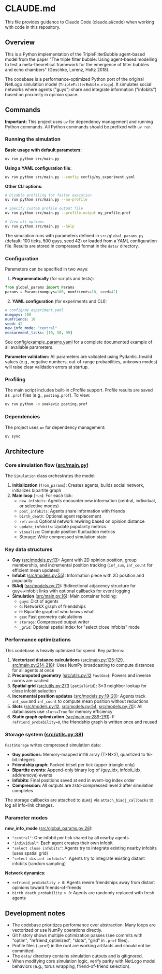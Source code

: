 # CLAUDE.md

This file provides guidance to Claude Code (claude.ai/code) when working with code in this repository.

## Overview

This is a Python implementation of the TripleFilterBubble agent-based model from the paper "The triple filter bubble: Using agent-based modelling to test a meta-theoretical framework for the emergence of filter bubbles and echo chambers" (Geschke, Lorenz, Holtz 2018).

The codebase is a performance-optimized Python port of the original NetLogo simulation model (`TripleFilterBubble.nlogo`). It simulates social networks where agents ("guys") share and integrate information ("infobits") based on proximity in opinion space.

## Commands

**Important:** This project uses `uv` for dependency management and running Python commands. All Python commands should be prefixed with `uv run`.

### Running the simulation

**Basic usage with default parameters:**
```bash
uv run python src/main.py
```

**Using a YAML configuration file:**
```bash
uv run python src/main.py --config config/my_experiment.yaml
```

**Other CLI options:**
```bash
# Disable profiling for faster execution
uv run python src/main.py --no-profile

# Specify custom profile output file
uv run python src/main.py --profile-output my_profile.prof

# View all options
uv run python src/main.py --help
```

The simulation runs with parameters defined in `src/global_params.py` (default: 100 ticks, 500 guys, seed 42) or loaded from a YAML configuration file. Results are stored in compressed format in the `data/` directory.

### Configuration

Parameters can be specified in two ways:

1. **Programmatically** (for scripts and tests):
```python
from global_params import Params
params = Params(numguys=100, numfriends=10, seed=42)
```

2. **YAML configuration** (for experiments and CLI):
```yaml
# config/my_experiment.yaml
numguys: 100
numfriends: 10
seed: 42
new_info_mode: "central"
measurement_ticks: [10, 50, 99]
```

See [config/example_params.yaml](config/example_params.yaml) for a complete documented example of all available parameters.

**Parameter validation:** All parameters are validated using Pydantic. Invalid values (e.g., negative numbers, out-of-range probabilities, unknown modes) will raise clear validation errors at startup.

### Profiling
The main script includes built-in cProfile support. Profile results are saved as `.prof` files (e.g., `posting.prof`). To view:
```bash
uv run python -m snakeviz posting.prof
```

### Dependencies
The project uses `uv` for dependency management:
```bash
uv sync
```

## Architecture

### Core simulation flow ([src/main.py](src/main.py))

The `Simulation` class orchestrates the model:

1. **Initialization** (`from_params`): Creates agents, builds social network, initializes bipartite graph
2. **Main loop** (`run`): For each tick:
   - `new_infobits`: Agents encounter new information (central, individual, or selective modes)
   - `post_infobits`: Agents share information with friends
   - `birth_death`: Optional agent replacement
   - `refriend`: Optional network rewiring based on opinion distance
   - `update_infobits`: Update popularity metrics
   - `visualize`: Compute position fluctuation metrics
   - Storage: Write compressed simulation state

### Key data structures

- **Guy** ([src/models.py:13](src/models.py#L13)): Agent with 2D opinion position, group membership, and incremental position tracking (`inf_sum`, `inf_count` for efficient mean updates)
- **Infobit** ([src/models.py:55](src/models.py#L55)): Information piece with 2D position and popularity
- **BiAdj** ([src/models.py:71](src/models.py#L71)): Bidirectional adjacency structure for guy↔infobit links with optional callbacks for event logging
- **Simulation** ([src/main.py:16](src/main.py#L16)): Main container holding:
  - `guys`: Dict of agents
  - `G`: NetworkX graph of friendships
  - `H`: Bipartite graph of who knows what
  - `geo`: Fast geometry calculations
  - `storage`: Compressed output writer
  - `_grid`: Optional spatial index for "select close infobits" mode

### Performance optimizations

This codebase is heavily optimized for speed. Key patterns:

1. **Vectorized distance calculations** ([src/main.py:125-129](src/main.py#L125-L129), [src/main.py:214-218](src/main.py#L214-L218)): Uses NumPy broadcasting to compute distances for all agents at once
2. **Precomputed geometry** ([src/utils.py:12](src/utils.py#L12) `FastGeo`): Powers and inverse norms are cached
3. **Spatial grid** ([src/utils.py:273](src/utils.py#L273) `SpatialGrid`): 3×3 neighbor lookup for close infobit selection
4. **Incremental position updates** ([src/models.py:19-20](src/models.py#L19-L20)): Agents track `inf_sum` and `inf_count` to compute mean position without reductions
5. **Slots** ([src/models.py:12](src/models.py#L12), [src/models.py:54](src/models.py#L54), [src/models.py:70](src/models.py#L70)): All dataclasses use `slots=True` for memory efficiency
6. **Static graph optimization** ([src/main.py:289-291](src/main.py#L289-L291)): If `refriend_probability=0`, the friendship graph is written once and reused

### Storage system ([src/utils.py:38](src/utils.py#L38))

`FastStorage` writes compressed simulation data:

- **Guy positions**: Memory-mapped int16 array (T×N×2), quantized to 16-bit integers
- **Friendship graph**: Packed bitset per tick (upper triangle only)
- **Bipartite events**: Append-only binary log of (guy_idx, infobit_idx, add/remove) events
- **Infobits**: Final positions saved at end in event-log index order
- **Compression**: All outputs are zstd-compressed level 3 after simulation completes

The storage callbacks are attached to `BiAdj` via `attach_biadj_callbacks` to log all info-link changes.

### Parameter modes

**new_info_mode** ([src/global_params.py:28](src/global_params.py#L28)):
- `"central"`: One infobit per tick shared by all nearby agents
- `"individual"`: Each agent creates their own infobit
- `"select close infobits"`: Agents try to integrate existing nearby infobits (uses spatial grid)
- `"select distant infobits"`: Agents try to integrate existing distant infobits (random sampling)

**Network dynamics**:
- `refriend_probability > 0`: Agents rewire friendships away from distant opinions toward friends-of-friends
- `birth_death_probability > 0`: Agents are randomly replaced with fresh agents

## Development notes

- The codebase prioritizes performance over abstraction. Many loops are vectorized or use NumPy operations directly.
- Git history shows multiple optimization passes (see commits with "optim", "refriend_optimized", "slots", "grid" in `.prof` files).
- Profile files (`.prof`) in the root are working artifacts and should not be committed.
- The `data/` directory contains simulation outputs and is gitignored.
- When modifying core simulation logic, verify parity with NetLogo model behaviors (e.g., torus wrapping, friend-of-friend selection).
